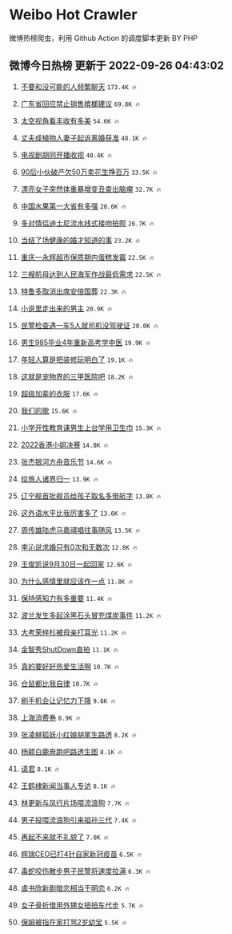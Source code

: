 # Weibo Hot Crawler 



微博热榜爬虫，利用 Github Action 的调度脚本更新 BY PHP 


## 微博今日热榜 更新于 2022-09-26 04:43:02 
1. [不要和没可能的人频繁聊天](https://s.weibo.com/weibo?q=%23%E4%B8%8D%E8%A6%81%E5%92%8C%E6%B2%A1%E5%8F%AF%E8%83%BD%E7%9A%84%E4%BA%BA%E9%A2%91%E7%B9%81%E8%81%8A%E5%A4%A9%23&t=31&band_rank=1&Refer=top) `173.4K 🔥` 

1. [广东省回应禁止销售槟榔建议](https://s.weibo.com/weibo?q=%23%E5%B9%BF%E4%B8%9C%E7%9C%81%E5%9B%9E%E5%BA%94%E7%A6%81%E6%AD%A2%E9%94%80%E5%94%AE%E6%A7%9F%E6%A6%94%E5%BB%BA%E8%AE%AE%23&t=31&band_rank=2&Refer=top) `69.8K 🔥` 

1. [太空视角看丰收有多美](https://s.weibo.com/weibo?q=%23%E5%A4%AA%E7%A9%BA%E8%A7%86%E8%A7%92%E7%9C%8B%E4%B8%B0%E6%94%B6%E6%9C%89%E5%A4%9A%E7%BE%8E%23&t=31&band_rank=3&Refer=top) `54.6K 🔥` 

1. [丈夫成植物人妻子起诉离婚获准](https://s.weibo.com/weibo?q=%23%E4%B8%88%E5%A4%AB%E6%88%90%E6%A4%8D%E7%89%A9%E4%BA%BA%E5%A6%BB%E5%AD%90%E8%B5%B7%E8%AF%89%E7%A6%BB%E5%A9%9A%E8%8E%B7%E5%87%86%23&t=31&band_rank=4&Refer=top) `48.1K 🔥` 

1. [电视剧胡同开播收视](https://s.weibo.com/weibo?q=%23%E7%94%B5%E8%A7%86%E5%89%A7%E8%83%A1%E5%90%8C%E5%BC%80%E6%92%AD%E6%94%B6%E8%A7%86%23&t=31&band_rank=5&Refer=top) `40.4K 🔥` 

1. [90后小伙破产欠50万卖花生挣百万](https://s.weibo.com/weibo?q=%2390%E5%90%8E%E5%B0%8F%E4%BC%99%E7%A0%B4%E4%BA%A7%E6%AC%A050%E4%B8%87%E5%8D%96%E8%8A%B1%E7%94%9F%E6%8C%A3%E7%99%BE%E4%B8%87%23&t=31&band_rank=6&Refer=top) `33.5K 🔥` 

1. [漂亮女子突然体重暴增变丑查出脑瘤](https://s.weibo.com/weibo?q=%23%E6%BC%82%E4%BA%AE%E5%A5%B3%E5%AD%90%E7%AA%81%E7%84%B6%E4%BD%93%E9%87%8D%E6%9A%B4%E5%A2%9E%E5%8F%98%E4%B8%91%E6%9F%A5%E5%87%BA%E8%84%91%E7%98%A4%23&t=31&band_rank=7&Refer=top) `32.7K 🔥` 

1. [中国水果第一大省有多强](https://s.weibo.com/weibo?q=%23%E4%B8%AD%E5%9B%BD%E6%B0%B4%E6%9E%9C%E7%AC%AC%E4%B8%80%E5%A4%A7%E7%9C%81%E6%9C%89%E5%A4%9A%E5%BC%BA%23&t=31&band_rank=8&Refer=top) `28.6K 🔥` 

1. [多对情侣迪士尼流水线式接吻拍照](https://s.weibo.com/weibo?q=%23%E5%A4%9A%E5%AF%B9%E6%83%85%E4%BE%A3%E8%BF%AA%E5%A3%AB%E5%B0%BC%E6%B5%81%E6%B0%B4%E7%BA%BF%E5%BC%8F%E6%8E%A5%E5%90%BB%E6%8B%8D%E7%85%A7%23&t=31&band_rank=9&Refer=top) `26.7K 🔥` 

1. [当结了场健康的婚才知道的事](https://s.weibo.com/weibo?q=%23%E5%BD%93%E7%BB%93%E4%BA%86%E5%9C%BA%E5%81%A5%E5%BA%B7%E7%9A%84%E5%A9%9A%E6%89%8D%E7%9F%A5%E9%81%93%E7%9A%84%E4%BA%8B%23&t=31&band_rank=10&Refer=top) `23.2K 🔥` 

1. [重庆一永辉超市保质期内蛋糕发霉](https://s.weibo.com/weibo?q=%23%E9%87%8D%E5%BA%86%E4%B8%80%E6%B0%B8%E8%BE%89%E8%B6%85%E5%B8%82%E4%BF%9D%E8%B4%A8%E6%9C%9F%E5%86%85%E8%9B%8B%E7%B3%95%E5%8F%91%E9%9C%89%23&t=31&band_rank=11&Refer=top) `22.5K 🔥` 

1. [三艘航母达到人民海军作战最低需求](https://s.weibo.com/weibo?q=%23%E4%B8%89%E8%89%98%E8%88%AA%E6%AF%8D%E8%BE%BE%E5%88%B0%E4%BA%BA%E6%B0%91%E6%B5%B7%E5%86%9B%E4%BD%9C%E6%88%98%E6%9C%80%E4%BD%8E%E9%9C%80%E6%B1%82%23&t=31&band_rank=12&Refer=top) `22.5K 🔥` 

1. [特鲁多取消出席安倍国葬](https://s.weibo.com/weibo?q=%23%E7%89%B9%E9%B2%81%E5%A4%9A%E5%8F%96%E6%B6%88%E5%87%BA%E5%B8%AD%E5%AE%89%E5%80%8D%E5%9B%BD%E8%91%AC%23&t=31&band_rank=13&Refer=top) `22.3K 🔥` 

1. [小说里走出来的男主](https://s.weibo.com/weibo?q=%23%E5%B0%8F%E8%AF%B4%E9%87%8C%E8%B5%B0%E5%87%BA%E6%9D%A5%E7%9A%84%E7%94%B7%E4%B8%BB%23&t=31&band_rank=14&Refer=top) `20.9K 🔥` 

1. [民警检查遇一车5人就司机没驾驶证](https://s.weibo.com/weibo?q=%23%E6%B0%91%E8%AD%A6%E6%A3%80%E6%9F%A5%E9%81%87%E4%B8%80%E8%BD%A65%E4%BA%BA%E5%B0%B1%E5%8F%B8%E6%9C%BA%E6%B2%A1%E9%A9%BE%E9%A9%B6%E8%AF%81%23&t=31&band_rank=15&Refer=top) `20.0K 🔥` 

1. [男生985毕业4年重新高考学中医](https://s.weibo.com/weibo?q=%23%E7%94%B7%E7%94%9F985%E6%AF%95%E4%B8%9A4%E5%B9%B4%E9%87%8D%E6%96%B0%E9%AB%98%E8%80%83%E5%AD%A6%E4%B8%AD%E5%8C%BB%23&t=31&band_rank=16&Refer=top) `19.9K 🔥` 

1. [年轻人算是把装修玩明白了](https://s.weibo.com/weibo?q=%23%E5%B9%B4%E8%BD%BB%E4%BA%BA%E7%AE%97%E6%98%AF%E6%8A%8A%E8%A3%85%E4%BF%AE%E7%8E%A9%E6%98%8E%E7%99%BD%E4%BA%86%23&t=31&band_rank=17&Refer=top) `19.1K 🔥` 

1. [这就是宠物界的三甲医院吧](https://s.weibo.com/weibo?q=%23%E8%BF%99%E5%B0%B1%E6%98%AF%E5%AE%A0%E7%89%A9%E7%95%8C%E7%9A%84%E4%B8%89%E7%94%B2%E5%8C%BB%E9%99%A2%E5%90%A7%23&t=31&band_rank=18&Refer=top) `18.2K 🔥` 

1. [超级加辈的衣服](https://s.weibo.com/weibo?q=%23%E8%B6%85%E7%BA%A7%E5%8A%A0%E8%BE%88%E7%9A%84%E8%A1%A3%E6%9C%8D%23&t=31&band_rank=19&Refer=top) `17.6K 🔥` 

1. [我们的歌](https://s.weibo.com/weibo?q=%E6%88%91%E4%BB%AC%E7%9A%84%E6%AD%8C&t=31&band_rank=20&Refer=top) `15.6K 🔥` 

1. [小学开性教育课男生上台学用卫生巾](https://s.weibo.com/weibo?q=%23%E5%B0%8F%E5%AD%A6%E5%BC%80%E6%80%A7%E6%95%99%E8%82%B2%E8%AF%BE%E7%94%B7%E7%94%9F%E4%B8%8A%E5%8F%B0%E5%AD%A6%E7%94%A8%E5%8D%AB%E7%94%9F%E5%B7%BE%23&t=31&band_rank=21&Refer=top) `15.3K 🔥` 

1. [2022香港小姐决赛](https://s.weibo.com/weibo?q=%232022%E9%A6%99%E6%B8%AF%E5%B0%8F%E5%A7%90%E5%86%B3%E8%B5%9B%23&t=31&band_rank=22&Refer=top) `14.8K 🔥` 

1. [张杰银河方舟音乐节](https://s.weibo.com/weibo?q=%E5%BC%A0%E6%9D%B0%E9%93%B6%E6%B2%B3%E6%96%B9%E8%88%9F%E9%9F%B3%E4%B9%90%E8%8A%82&t=31&band_rank=23&Refer=top) `14.6K 🔥` 

1. [绘旅人诸界归一](https://s.weibo.com/weibo?q=%23%E7%BB%98%E6%97%85%E4%BA%BA%E8%AF%B8%E7%95%8C%E5%BD%92%E4%B8%80%23&t=31&band_rank=24&Refer=top) `13.9K 🔥` 

1. [辽宁舰首批舰员给孩子取名多带航字](https://s.weibo.com/weibo?q=%23%E8%BE%BD%E5%AE%81%E8%88%B0%E9%A6%96%E6%89%B9%E8%88%B0%E5%91%98%E7%BB%99%E5%AD%A9%E5%AD%90%E5%8F%96%E5%90%8D%E5%A4%9A%E5%B8%A6%E8%88%AA%E5%AD%97%23&t=31&band_rank=25&Refer=top) `13.8K 🔥` 

1. [这外语水平比我厉害多了](https://s.weibo.com/weibo?q=%23%E8%BF%99%E5%A4%96%E8%AF%AD%E6%B0%B4%E5%B9%B3%E6%AF%94%E6%88%91%E5%8E%89%E5%AE%B3%E5%A4%9A%E4%BA%86%23&t=31&band_rank=26&Refer=top) `13.6K 🔥` 

1. [周传雄陆虎马嘉祺唱往事随风](https://s.weibo.com/weibo?q=%23%E5%91%A8%E4%BC%A0%E9%9B%84%E9%99%86%E8%99%8E%E9%A9%AC%E5%98%89%E7%A5%BA%E5%94%B1%E5%BE%80%E4%BA%8B%E9%9A%8F%E9%A3%8E%23&t=31&band_rank=27&Refer=top) `13.5K 🔥` 

1. [李沁说求婚只有0次和无数次](https://s.weibo.com/weibo?q=%23%E6%9D%8E%E6%B2%81%E8%AF%B4%E6%B1%82%E5%A9%9A%E5%8F%AA%E6%9C%890%E6%AC%A1%E5%92%8C%E6%97%A0%E6%95%B0%E6%AC%A1%23&t=31&band_rank=28&Refer=top) `12.8K 🔥` 

1. [王俊凯说9月30日一起回家](https://s.weibo.com/weibo?q=%23%E7%8E%8B%E4%BF%8A%E5%87%AF%E8%AF%B49%E6%9C%8830%E6%97%A5%E4%B8%80%E8%B5%B7%E5%9B%9E%E5%AE%B6%23&t=31&band_rank=29&Refer=top) `12.6K 🔥` 

1. [为什么感情里就应该作一点](https://s.weibo.com/weibo?q=%23%E4%B8%BA%E4%BB%80%E4%B9%88%E6%84%9F%E6%83%85%E9%87%8C%E5%B0%B1%E5%BA%94%E8%AF%A5%E4%BD%9C%E4%B8%80%E7%82%B9%23&t=31&band_rank=30&Refer=top) `11.8K 🔥` 

1. [保持感知力有多重要](https://s.weibo.com/weibo?q=%23%E4%BF%9D%E6%8C%81%E6%84%9F%E7%9F%A5%E5%8A%9B%E6%9C%89%E5%A4%9A%E9%87%8D%E8%A6%81%23&t=31&band_rank=31&Refer=top) `11.4K 🔥` 

1. [波兰发生多起涂黑石头冒充煤炭事件](https://s.weibo.com/weibo?q=%23%E6%B3%A2%E5%85%B0%E5%8F%91%E7%94%9F%E5%A4%9A%E8%B5%B7%E6%B6%82%E9%BB%91%E7%9F%B3%E5%A4%B4%E5%86%92%E5%85%85%E7%85%A4%E7%82%AD%E4%BA%8B%E4%BB%B6%23&t=31&band_rank=32&Refer=top) `11.2K 🔥` 

1. [大考荣梓杉被母亲打耳光](https://s.weibo.com/weibo?q=%23%E5%A4%A7%E8%80%83%E8%8D%A3%E6%A2%93%E6%9D%89%E8%A2%AB%E6%AF%8D%E4%BA%B2%E6%89%93%E8%80%B3%E5%85%89%23&t=31&band_rank=33&Refer=top) `11.2K 🔥` 

1. [金智秀ShutDown直拍](https://s.weibo.com/weibo?q=%23%E9%87%91%E6%99%BA%E7%A7%80ShutDown%E7%9B%B4%E6%8B%8D%23&t=31&band_rank=34&Refer=top) `11.1K 🔥` 

1. [真的要好好热爱生活啊](https://s.weibo.com/weibo?q=%23%E7%9C%9F%E7%9A%84%E8%A6%81%E5%A5%BD%E5%A5%BD%E7%83%AD%E7%88%B1%E7%94%9F%E6%B4%BB%E5%95%8A%23&t=31&band_rank=35&Refer=top) `10.7K 🔥` 

1. [仓鼠都比我自律](https://s.weibo.com/weibo?q=%23%E4%BB%93%E9%BC%A0%E9%83%BD%E6%AF%94%E6%88%91%E8%87%AA%E5%BE%8B%23&t=31&band_rank=36&Refer=top) `10.7K 🔥` 

1. [刷手机会让记忆力下降](https://s.weibo.com/weibo?q=%23%E5%88%B7%E6%89%8B%E6%9C%BA%E4%BC%9A%E8%AE%A9%E8%AE%B0%E5%BF%86%E5%8A%9B%E4%B8%8B%E9%99%8D%23&t=31&band_rank=37&Refer=top) `9.6K 🔥` 

1. [上海消费券](https://s.weibo.com/weibo?q=%23%E4%B8%8A%E6%B5%B7%E6%B6%88%E8%B4%B9%E5%88%B8%23&t=31&band_rank=38&Refer=top) `8.9K 🔥` 

1. [张凌赫狐妖小红娘胡尾生路透](https://s.weibo.com/weibo?q=%23%E5%BC%A0%E5%87%8C%E8%B5%AB%E7%8B%90%E5%A6%96%E5%B0%8F%E7%BA%A2%E5%A8%98%E8%83%A1%E5%B0%BE%E7%94%9F%E8%B7%AF%E9%80%8F%23&t=31&band_rank=39&Refer=top) `8.2K 🔥` 

1. [杨颖白鹿奔跑吧路透生图](https://s.weibo.com/weibo?q=%23%E6%9D%A8%E9%A2%96%E7%99%BD%E9%B9%BF%E5%A5%94%E8%B7%91%E5%90%A7%E8%B7%AF%E9%80%8F%E7%94%9F%E5%9B%BE%23&t=31&band_rank=40&Refer=top) `8.1K 🔥` 

1. [请君](https://s.weibo.com/weibo?q=%E8%AF%B7%E5%90%9B&t=31&band_rank=41&Refer=top) `8.1K 🔥` 

1. [王鹤棣新闻当事人专访](https://s.weibo.com/weibo?q=%23%E7%8E%8B%E9%B9%A4%E6%A3%A3%E6%96%B0%E9%97%BB%E5%BD%93%E4%BA%8B%E4%BA%BA%E4%B8%93%E8%AE%BF%23&t=31&band_rank=42&Refer=top) `8.1K 🔥` 

1. [林更新与凤行片场喂流浪狗](https://s.weibo.com/weibo?q=%23%E6%9E%97%E6%9B%B4%E6%96%B0%E4%B8%8E%E5%87%A4%E8%A1%8C%E7%89%87%E5%9C%BA%E5%96%82%E6%B5%81%E6%B5%AA%E7%8B%97%23&t=31&band_rank=43&Refer=top) `7.7K 🔥` 

1. [男子投喂流浪狗引来祖孙三代](https://s.weibo.com/weibo?q=%23%E7%94%B7%E5%AD%90%E6%8A%95%E5%96%82%E6%B5%81%E6%B5%AA%E7%8B%97%E5%BC%95%E6%9D%A5%E7%A5%96%E5%AD%99%E4%B8%89%E4%BB%A3%23&t=31&band_rank=44&Refer=top) `7.4K 🔥` 

1. [再起不来就不礼貌了](https://s.weibo.com/weibo?q=%23%E5%86%8D%E8%B5%B7%E4%B8%8D%E6%9D%A5%E5%B0%B1%E4%B8%8D%E7%A4%BC%E8%B2%8C%E4%BA%86%23&t=31&band_rank=45&Refer=top) `7.0K 🔥` 

1. [辉瑞CEO已打4针自家新冠疫苗](https://s.weibo.com/weibo?q=%23%E8%BE%89%E7%91%9ECEO%E5%B7%B2%E6%89%934%E9%92%88%E8%87%AA%E5%AE%B6%E6%96%B0%E5%86%A0%E7%96%AB%E8%8B%97%23&t=31&band_rank=46&Refer=top) `6.5K 🔥` 

1. [毒蛇咬伤散步男子民警将速度拉满](https://s.weibo.com/weibo?q=%23%E6%AF%92%E8%9B%87%E5%92%AC%E4%BC%A4%E6%95%A3%E6%AD%A5%E7%94%B7%E5%AD%90%E6%B0%91%E8%AD%A6%E5%B0%86%E9%80%9F%E5%BA%A6%E6%8B%89%E6%BB%A1%23&t=31&band_rank=47&Refer=top) `6.3K 🔥` 

1. [虞书欣新剧暗恋相当于明恋](https://s.weibo.com/weibo?q=%23%E8%99%9E%E4%B9%A6%E6%AC%A3%E6%96%B0%E5%89%A7%E6%9A%97%E6%81%8B%E7%9B%B8%E5%BD%93%E4%BA%8E%E6%98%8E%E6%81%8B%23&t=31&band_rank=48&Refer=top) `6.2K 🔥` 

1. [女子骨折借用外甥女扭扭车代步](https://s.weibo.com/weibo?q=%23%E5%A5%B3%E5%AD%90%E9%AA%A8%E6%8A%98%E5%80%9F%E7%94%A8%E5%A4%96%E7%94%A5%E5%A5%B3%E6%89%AD%E6%89%AD%E8%BD%A6%E4%BB%A3%E6%AD%A5%23&t=31&band_rank=49&Refer=top) `5.7K 🔥` 

1. [保姆被指在家打骂2岁幼宝](https://s.weibo.com/weibo?q=%23%E4%BF%9D%E5%A7%86%E8%A2%AB%E6%8C%87%E5%9C%A8%E5%AE%B6%E6%89%93%E9%AA%822%E5%B2%81%E5%B9%BC%E5%AE%9D%23&t=31&band_rank=50&Refer=top) `5.5K 🔥` 

